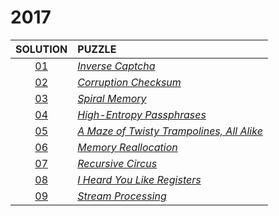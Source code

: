 # 2017

|   SOLUTION   | PUZZLE                                                                           |
|:------------:|:---------------------------------------------------------------------------------|
| [01](01.php) | *[Inverse Captcha](https://adventofcode.com/2017/day/1)*                         |
| [02](02.php) | *[Corruption Checksum](https://adventofcode.com/2017/day/2)*                     |
| [03](03.php) | *[Spiral Memory](https://adventofcode.com/2017/day/3)*                           |
| [04](04.php) | *[High-Entropy Passphrases](https://adventofcode.com/2017/day/4)*                |
| [05](05.php) | *[A Maze of Twisty Trampolines, All Alike](https://adventofcode.com/2017/day/5)* |
| [06](06.php) | *[Memory Reallocation](https://adventofcode.com/2017/day/6)*                     |
| [07](07.php) | *[Recursive Circus](https://adventofcode.com/2017/day/7)*                        |
| [08](08.php) | *[I Heard You Like Registers](https://adventofcode.com/2017/day/8)*              |
| [09](09.php) | *[Stream Processing](https://adventofcode.com/2017/day/9)*                       |